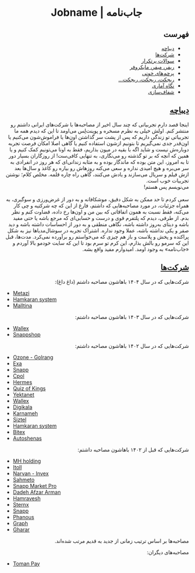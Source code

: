 
<h1 align="center"><span lang="en">Jobname |</span>&nbsp;<span lang="fa">جاب‌نامه </span></h1>

<h2 id="toc" dir="rtl"><a class="header" href="#toc">فهرست</a></h2>
<ul dir="rtl">
    <li><a href="#intro">دیباچه</a></li>
    <li><a href="#companies">شرکت‌ها</a></li>
    <li><a href="FAQ.md">سوالات پرتکرار</a></li>
    <li><a href="referral.md">ریفر، میفر، مایکروفر</a></li>
    <li><a href="redflags.md">پرچم‌های خونی</a></li>
    <li><a href="rejection.md">ریجکت، ریجکت، ریجکت...</a></li>
    <li><a href="statistics.md">نگاه آماری</a></li>
    <li><a href="clarifying.md">شفاف‌سازی</a></li>
</ul>

<h2 id="intro" dir="rtl"><a class="header" href="#intro">دیباچه</a></h2>
<p dir="rtl">
اینجا قصد دارم تجربیاتی که چند سال اخیر از مصاحبه‌ها با شرکت‌های ایرانی داشتم رو منتشر کنم. اولش خیلی به نظرم مسخره و پوینت‌لِس می‌اومد تا این که دیدم همه ما تجربیاتی تو زندگی داریم که پس از پشت سر گذاشتن اون‌ها یا فراموش‌شون می‌کنیم یا اون‌قدر جدی نمی‌گیریم تا بتونیم ازشون استفاده کنیم یا گاهی اصلا امکان فرصت تجربه دوباره‌ش نیست و شاید اگه با بقیه در میون بذاریم، فقط به اونا می‌تونیم کمک کنیم و یا همین که آنچه که بر تو گذشته رو می‌نگاری، به تنهایی کافی‌ست! از روزگاران بسیار دور تا به امروز، این متن بوده که ماندگار بوده و به مثابه زندانی‌ای که هر روز در انفرادی به سر می‌بره‌ و هیچ امیدی نداره و سعی می‌کنه روزهاش رو بیاره رو کاغذ و سال‌ها بعد ازش فیلم و سریال می‌سازند و یادش می‌کنند، گاهی راه چاره قلمه. مخلص کلام؛ نوشتن تجربیات خوب است.
<br />
می‌نویسم پس هستم!
<br /><br />
سعی کردم تا حد ممکن به شکل دقیق، موشکافانه و به دور از غرض‌ورزی و سوگیری، به همراه جزئیات، در مورد مصاحبه‌‌هایی که داشتم، فارغ از این که چه شرکتیه و چی کار می‌کنه، فقط نسبت به همون اتفاقاتی که بین من و اون‌ها رخ داده، قضاوت کنم و نظر بدم. از طرفی، دیدم که پلتفرم قوی و درست و حسابی‌ای که مرجع باشه یا حتی مفید باشه و دیتای به‌روز داشته باشه، نگاهی منطقی و به دور از احساسات داشته باشه و دید صفر و یکی نداشته باشه، عملا وجود نداره. اشتراک تجربه در سوشال‌مدیاها نیز به شکل پراکنده و پخش و پلاست و باز هم چیزی که می‌خواستم رو برآورده نمی‌کرد. مدت‌ها، قبل این که سرمو رو بالش بذارم، این کرم تو سرم بود تا این که سایت خودمو بالا آوردم و «جاب‌نامه» به وجود اومد. امیدوارم مفید واقع بشه.
</p>


<h2 id="companies" dir="rtl"><a class="header" href="#companies">شرکت‌ها</a></h2>

<p dir="rtl">
شرکت‌هایی که در سال ۱۴۰۴ باهاشون مصاحبه داشتم (داغ داغ):
</p>

- [Metazi](./metazi.md)
- [Hamkaran system](./hamkaransystem/1404.md)
- [Malltina](./malltina.md)

<p dir="rtl">
شرکت‌هایی که در سال ۱۴۰۳ باهاشون مصاحبه داشتم:
</p>

- [Wallex](./wallex/wallex1403.md)
- [Snappshop](./snapp/snappshop.md)

<p dir="rtl">
شرکت‌هایی که در سال ۱۴۰۲ باهاشون مصاحبه داشتم:
</p>

- [Ozone - Golrang](./ozone.md)
- [Exa](./exalab.md)
- [Snapp](./snapp/snapp_cab_2.md)
- [Cpol](./cpol.md)
- [Hermes](./hermes.md)
- [Quiz of Kings](./QuizOfKings.md)
- [Yektanet](./yektanet.md)
- [Wallex](./wallex/wallex1402.md)
- [Digikala](./digikala/digikala.md)
- [Karnameh](./karnameh.md)
- [Siztel](./siztel/siztel.md)
- [Hamkaran system](./hamkaran-system.md)
- [Bitex](./bitex/bitex.md)
- [Autoshenas](./autoshenas.md)

<p dir="rtl">
شرکت‌هایی که قبل از ۱۴۰۲ باهاشون مصاحبه داشتم:
</p>

- [MH holding](./mhholding.md)
- [Itoll](./itoll.md)
- [Narvan - Invex](./narvan.md)
- [Sahmeto](./sahmeto.md)
- [Snapp Market Pro](./snapp/snapp_market_pro.md)
- [Dadeh Afzar Arman](./daa.md)
- [Hamravesh](./hamravesh/hamravesh.md)
- [Sternx](./sternx/sternx.md)
- [Snapp](./snapp/snapp_cab_1.md)
- [Phanous](./phanous/phanous.md)
- [Graph](./graph/graph.md)
- [Gharar](./gharar.md)

<p dir="rtl">
مصاحبه‌ها بر اساس ترتیب زمانی از جدید به قدیم مرتب شده‌اند.
</p>

<p dir="rtl">
مصاحبه‌های دیگران:
</p>

- [Toman Pay](./tomanpay/senior_backend_position.md)
